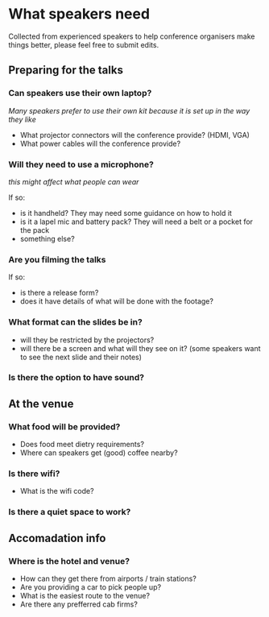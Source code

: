 # What speakers need

Collected from experienced speakers to help conference organisers make things better, please feel free to submit edits.

## Preparing for the talks

### Can speakers use their own laptop?

*Many speakers prefer to use their own kit because it is set up in the way they like*

- What projector connectors will the conference provide? (HDMI, VGA)
- What power cables will the conference provide?

### Will they need to use a microphone?

*this might affect what people can wear*

If so:
- is it handheld? They may need some guidance on how to hold it
- is it a lapel mic and battery pack? They will need a belt or a pocket for the pack
- something else?

### Are you filming the talks

If so:
- is there a release form?
- does it have details of what will be done with the footage?

### What format can the slides be in?

- will they be restricted by the projectors?
- will there be a screen and what will they see on it? (some speakers want to see the next slide and their notes)

### Is there the option to have sound?

## At the venue

### What food will be provided?

- Does food meet dietry requirements?
- Where can speakers get (good) coffee nearby?

### Is there wifi? 

- What is the wifi code?

### Is there a quiet space to work?

## Accomadation info

### Where is the hotel and venue?

- How can they get there from airports / train stations?
- Are you providing a car to pick people up?
- What is the easiest route to the venue?
- Are there any prefferred cab firms?
